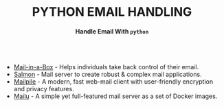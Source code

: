 <h1 align="center">PYTHON EMAIL HANDLING</h1>

<h4 align="center">Handle Email With <code>python</code></h4>


<br />
<br />


  - [Mail-in-a-Box](https://github.com/mail-in-a-box/mailinabox#mail-in-a-box) - Helps individuals take back control of their email.
  - [Salmon](https://github.com/mail-in-a-box/mailinabox#mail-in-a-box) - Mail server to create robust & complex mail applications.
  - [Mailpile](https://github.com/mailpile/Mailpile#welcome-to-mailpile) - A modern, fast web-mail client with user-friendly encryption and privacy features.
  - [Mailu](https://github.com/Mailu/Mailu) - A simple yet full-featured mail server as a set of Docker images.


<br />
<br />

